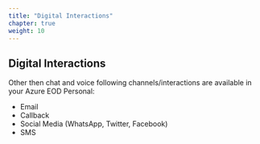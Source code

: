 ```yaml
---
title: "Digital Interactions"
chapter: true
weight: 10
---
```


## Digital Interactions

Other then chat and voice following channels/interactions are available in your Azure EOD Personal:
- Email
- Callback
- Social Media (WhatsApp, Twitter, Facebook)
- SMS
